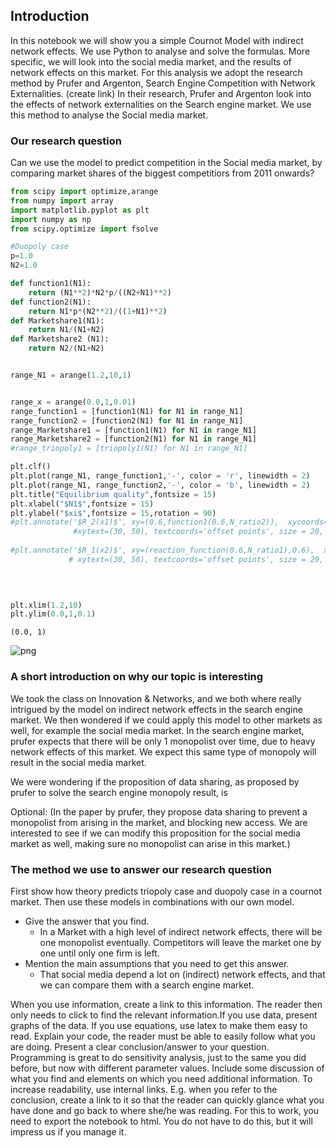 


## Introduction

In this notebook we will show you a simple Cournot Model with indirect network effects. We use Python to analyse and solve the formulas. More specific, we will look into the social media market, and the results of network effects on this market. For this analysis we adopt the research method by Prufer and Argenton, Search Engine Competition with Network Externalities. (create link) In their research, Prufer and Argenton look into the effects of network externalities on the Search engine market. We use this method to analyse the Social media market.



### Our research question

Can we use the model to predict competition in the Social media market, by comparing market shares of the biggest competitiors from 2011 onwards?







```python
from scipy import optimize,arange
from numpy import array
import matplotlib.pyplot as plt
import numpy as np
from scipy.optimize import fsolve
```


```python
#Duopoly case
p=1.0
N2=1.0

def function1(N1):
    return (N1**2)*N2*p/((N2+N1)**2)
def function2(N1):
    return N1*p*(N2**2)/((1+N1)**2)
def Marketshare1(N1):
    return N1/(N1+N2)
def Marketshare2 (N1):
    return N2/(N1+N2)
```


```python

range_N1 = arange(1.2,10,1)


range_x = arange(0.0,1,0.01)
range_function1 = [function1(N1) for N1 in range_N1]
range_function2 = [function2(N1) for N1 in range_N1]
range_Marketshare1 = [function1(N1) for N1 in range_N1]
range_Marketshare2 = [function2(N1) for N1 in range_N1]
#range_triopoly1 = [triopoly1(N1) for N1 in range_N1]


```


```python
plt.clf()
plt.plot(range_N1, range_function1,'-', color = 'r', linewidth = 2)
plt.plot(range_N1, range_function2,'-', color = 'b', linewidth = 2)
plt.title("Equilibrium quality",fontsize = 15)
plt.xlabel("$N1$",fontsize = 15)
plt.ylabel("$xi$",fontsize = 15,rotation = 90)
#plt.annotate('$R_2(x1)$', xy=(0.6,function1(0.6,N_ratio2)),  xycoords='data', # here we define the labels and arrows in the graph
              #xytext=(30, 50), textcoords='offset points', size = 20,
             
#plt.annotate('$R_1(x2)$', xy=(reaction_function(0.6,N_ratio1),0.6),  xycoords='data', # here we define the labels and arrows in the graph
             # xytext=(30, 50), textcoords='offset points', size = 20,
             
              


plt.xlim(1.2,10)
plt.ylim(0.0,1,0.1)

```




    (0.0, 1)




![png](output_5_1.png)


### A short introduction on why our topic is interesting

We took the class on Innovation & Networks, and we both where really intrigued by the model on indirect network effects in the 
search engine market. We then wondered if we could apply this model to other markets as well, for example the social media market. 
In the search engine market, prufer expects that there will be only 1 monopolist over time, due to heavy network effects of this market.
We expect this same type of monopoly will result in the social media market. 

We were wondering if the proposition of data sharing, as proposed by prufer to solve the search engine monopoly result, is

Optional: (In the paper by prufer, they propose data sharing to prevent a monopolist from arising in the market, and blocking new 
access. We are interested to see if we can modify this proposition for the social media market as well, making sure no monopolist 
can arise in this market.)



### The method we use to answer our research question

First show how theory predicts triopoly case and duopoly case in a cournot market. Then use these models in combinations with our own model.

* Give the answer that you find.
  - In a Market with a high level of indirect network effects, there will be one monopolist eventually. Competitors will leave the market one by one until only one firm is left.
* Mention the main assumptions that you need to get this answer.
    - That social media depend a lot on (indirect) network effects, and that we can compare them with a search engine market.

When you use information,
create a link to this information. The reader then only needs to click to find the relevant information.If you use data, 
present graphs of the data. If you use equations, use latex to make them easy to read. Explain your code, the reader must be 
able to easily follow what you are doing. Present a clear conclusion/answer to your question. Programming is great to do 
sensitivity analysis, just to the same you did before, but now with different parameter values. Include some discussion of 
what you find and elements on which you need additional information. To increase readability, use internal links. E.g. when you 
refer to the conclusion, create a link to it so that the reader can quickly glance what you have done and go back to where she/he 
was reading. For this to work, you need to export the notebook to html. You do not have to do this, but it will impress us if you 
manage it.
